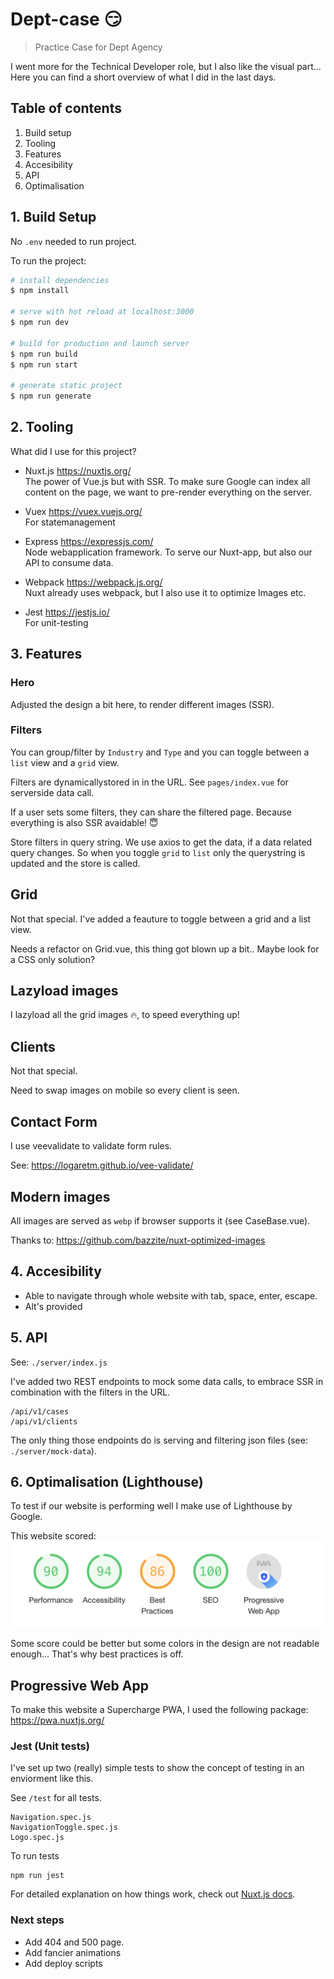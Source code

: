 # Dept-case :smirk:

> Practice Case for Dept Agency

I went more for the Technical Developer role, but I also like the visual part...
Here you can find a short overview of what I did in the last days.

## Table of contents
1. Build setup
2. Tooling
3. Features
4. Accesibility
5. API
6. Optimalisation

## 1. Build Setup

No `.env` needed to run project.

To run the project:


``` bash
# install dependencies
$ npm install

# serve with hot reload at localhost:3000
$ npm run dev

# build for production and launch server
$ npm run build
$ npm run start

# generate static project
$ npm run generate
```

## 2. Tooling

What did I use for this project?

- Nuxt.js
  https://nuxtjs.org/<br>
  The power of Vue.js but with SSR. To make sure Google can index all content on the page, we want to pre-render everything on the server.

- Vuex 
  https://vuex.vuejs.org/<br>
  For statemanagement

- Express
  https://expressjs.com/<br>
  Node webapplication framework. To serve our Nuxt-app, but also our API to consume data.

- Webpack
  https://webpack.js.org/<br>
  Nuxt already uses webpack, but I also use it to optimize Images etc.

- Jest
  https://jestjs.io/<br>
  For unit-testing

## 3. Features

### Hero
Adjusted the design a bit here, to render different images (SSR).

### Filters
You can group/filter by `Industry` and `Type` and you can toggle between a `list` view and a `grid` view.

Filters are dynamicallystored in in the URL.
See `pages/index.vue` for serverside data call. 

If a user sets some filters, they can share the filtered page. Because everything is also SSR avaidable! :innocent:

Store filters in query string.
We use axios to get the data, if a data related query changes.
So when you toggle `grid` to `list` only the querystring is updated and the store is called.

## Grid
Not that special.
I've added a feauture to toggle between a grid and a list view.

Needs a refactor on Grid.vue, this thing got blown up a bit.. Maybe look for a CSS only solution?

## Lazyload images
I lazyload all the grid images :fire:, to speed everything up!

## Clients
Not that special.

Need to swap images on mobile so every client is seen.

## Contact Form
I use veevalidate to validate form rules.

See: https://logaretm.github.io/vee-validate/

## Modern images
All images are served as `webp` if browser supports it (see CaseBase.vue).

Thanks to: https://github.com/bazzite/nuxt-optimized-images

## 4. Accesibility

- Able to navigate through whole website with tab, space, enter, escape.
- Alt's provided

## 5. API
See: `./server/index.js`

I've added two REST endpoints to mock some data calls, to embrace SSR in combination with the filters in the URL.

```
/api/v1/cases
/api/v1/clients
```

The only thing those endpoints do is serving and filtering json files (see: `./server/mock-data`).

## 6. Optimalisation (Lighthouse)
To test if our website is performing well I make use of Lighthouse by Google.

This website scored:
![Image description](./readme_images/lighthouse-score.png)

Some score could be better but some colors in the design are not readable enough... That's why best practices is off.


## Progressive Web App
To make this website a Supercharge PWA, I used the following package: https://pwa.nuxtjs.org/


### Jest (Unit tests)

I've set up two (really) simple tests to show the concept of testing in an enviorment like this.

See `/test` for all tests.

```
Navigation.spec.js
NavigationToggle.spec.js
Logo.spec.js
```

To run tests

```
npm run jest
```

For detailed explanation on how things work, check out [Nuxt.js docs](https://nuxtjs.org).


### Next steps

- Add 404 and 500 page.
- Add fancier animations
- Add deploy scripts
